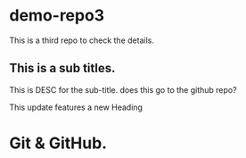 # demo-repo3

 This is a third repo to check the details.
 
 ## This is a sub titles.
 
 This is DESC for the sub-title. does this go to the github repo?
 
 
 This update features a new Heading 
 
 # Git & GitHub.
